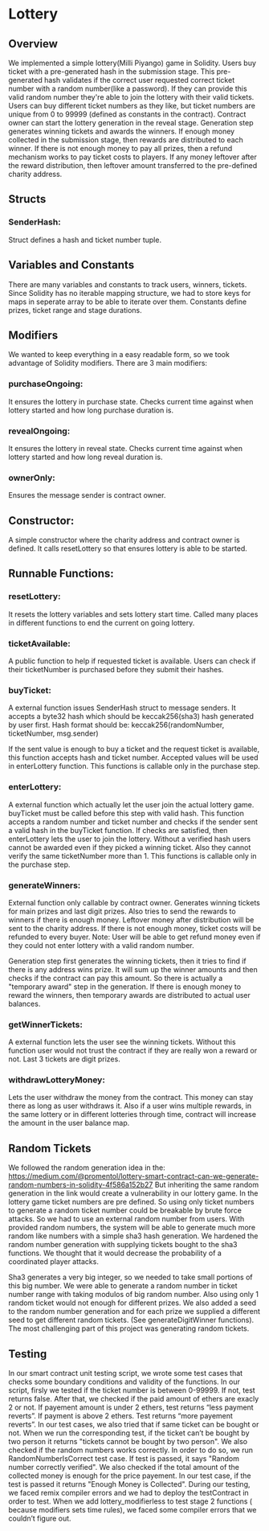 # Lottery
## Overview

We implemented a simple lottery(Milli Piyango) game in Solidity. Users buy ticket with a pre-generated hash in the submission stage. This pre-generated hash validates if the correct user requested correct ticket number with a random number(like a password). If they can provide this valid random number they're able to join the lottery with their valid tickets. Users can buy different ticket numbers as they like, but ticket numbers are unique from 0 to 99999 (defined as constants in the contract). Contract owner can start the lottery generation in the reveal stage. Generation step generates winning tickets and awards the winners. If enough money collected in the submission stage, then rewards are distributed to each winner. If there is not enough money to pay all prizes, then a refund mechanism works to pay ticket costs to players. If any money leftover after the reward distribution, then leftover amount transferred to the pre-defined charity address.

## Structs
### SenderHash:
Struct defines a hash and ticket number tuple.

## Variables and Constants

There are many variables and constants to track users, winners, tickets. Since Solidity has no iterable mapping structure, we had to store keys for maps in seperate array to be able to iterate over them.
Constants define prizes, ticket range and stage durations.

## Modifiers
We wanted to keep everything in a easy readable form, so we took advantage of Solidity modifiers. There are 3 main modifiers:

### purchaseOngoing:
It ensures the lottery in purchase state. Checks current time against when lottery started and how long purchase duration is.

### revealOngoing:
It ensures the lottery in reveal state. Checks current time against when lottery started and how long reveal duration is.

### ownerOnly:
Ensures the message sender is contract owner.

## Constructor:
A simple constructor where the charity address and contract owner is defined. It calls resetLottery so that ensures lottery is able to be started.

## Runnable Functions:

### resetLottery:
It resets the lottery variables and sets lottery start time. Called many places in different functions to end the current on going lottery.

### ticketAvailable:
A public function to help if requested ticket is available. Users can check if their ticketNumber is purchased before they submit their hashes.

### buyTicket:
A external function issues SenderHash struct to message senders. It accepts a byte32 hash which should be keccak256(sha3) hash generated by user first. Hash format should be: keccak256(randomNumber, ticketNumber, msg.sender)

If the sent value is enough to buy a ticket and the request ticket is available, this function accepts hash and ticket number. Accepted values will be used in enterLottery function. This functions is callable only in the purchase step.

### enterLottery:
A external function which actually let the user join the actual lottery game. buyTicket must be called before this step with valid hash. This function accepts a random number and ticket number and checks if the sender sent a valid hash in the buyTicket function. If checks are satisfied, then enterLottery lets the user to join the lottery. Without a verified hash users cannot be awarded even if they picked a winning ticket. Also they cannot verify the same ticketNumber more than 1. This functions is callable only in the purchase step.

### generateWinners:
External function only callable by contract owner. Generates winning tickets for main prizes and last digit prizes. Also tries to send the rewards to winners if there is enough money. Leftover money after distribution will be sent to the charity address.
If there is not enough money, ticket costs will be refunded to every buyer.
Note: User will be able to get refund money even if they could not enter lottery with a valid random number.

Generation step first generates the winning tickets, then it tries to find if there is any address wins prize. It will sum up the winner amounts and then checks if the contract can pay this amount. So there is actually a "temporary award" step in the generation. If there is enough money to reward the winners, then temporary awards are distributed to actual user balances.

### getWinnerTickets:
A external function lets the user see the winning tickets. Without this function user would not trust the contract if they are really won a reward or not. Last 3 tickets are digit prizes.

### withdrawLotteryMoney:
Lets the user withdraw the money from the contract. This money can stay there as long as user withdraws it. Also if a user wins multiple rewards, in the same lottery or in different lotteries through time, contract will increase the amount in the user balance map.

## Random Tickets
We followed the random generation idea in the: https://medium.com/@promentol/lottery-smart-contract-can-we-generate-random-numbers-in-solidity-4f586a152b27
But inheriting the same random generation in the link would create a vulnerability in our lottery game. In the lottery game ticket numbers are pre defined. So using only ticket numbers to generate a random ticket number could be breakable by brute force attacks. So we had to use an external random number from users. With provided random numbers, the system will be able to generate much more random like numbers with a simple sha3 hash generation. We hardened the random number generation with supplying tickets bought to the sha3 functions. We thought that it would decrease the probability of a coordinated player attacks.

 Sha3 generates a very big integer, so we needed to take small portions of this big number. We were able to generate a random number in ticket number range with taking modulos of big random number. Also using only 1 random ticket would not enough for different prizes. We also added a seed to the random number generation and for each prize we supplied a different seed to get different random tickets. (See generateDigitWinner functions). The most challenging part of this project was generating random tickets.

## Testing

In our smart contract unit testing script, we wrote some test cases that checks some boundary conditions and validity of the functions. In our script, firsly we tested if the ticket number is between 0-99999. If not, test returns false. After that, we checked if the paid amount of ethers are exacly 2 or not. If payement amount is under 2 ethers, test returns “less payment reverts”. If payment is above 2 ethers. Test returns “more payement reverts”. In our test cases, we also tried that if same ticket can be bought or not. When we run the corresponding test, if the ticket can’t be bought by two person it returns "tickets cannot be bought by two person". We also checked if the random numbers works correctly. In order to do so, we run RandomNumberIsCorrect test case. If test is passed, it says "Random number correctly verified". We also checked if the total amount of the collected money is enough for the price payement. In our test case, if the test is passed it returns "Enough Money is Collected". During our testing, we faced remix compiler errors and we had to deploy the testContract in order to test. When we add lottery_modifierless to test stage 2 functions ( because modifiers sets time rules), we faced some compiler errors that we couldn’t figure out.
